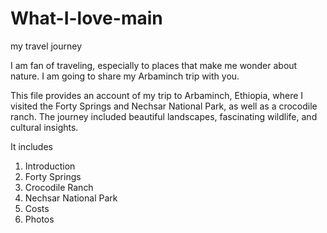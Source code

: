 # What-I-love-main
my travel journey

I am fan of traveling, especially to places that make me wonder about nature. I am going to share my Arbaminch trip with you. 

This file provides an account of my trip to Arbaminch, Ethiopia, where I visited the Forty Springs and Nechsar National Park, as well as a crocodile ranch. The journey included beautiful landscapes, fascinating wildlife, and cultural insights.

It includes
1. Introduction
2. Forty Springs
3. Crocodile Ranch
4. Nechsar National Park
5. Costs
6. Photos
